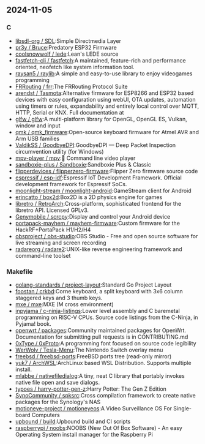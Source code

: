 ## 2024-11-05

### C

* [libsdl-org / SDL](https://github.com/libsdl-org/SDL):Simple Directmedia Layer
* [pr3y / Bruce](https://github.com/pr3y/Bruce):Predatory ESP32 Firmware
* [coolsnowwolf / lede](https://github.com/coolsnowwolf/lede):Lean's LEDE source
* [fastfetch-cli / fastfetch](https://github.com/fastfetch-cli/fastfetch):A maintained, feature-rich and performance oriented, neofetch like system information tool.
* [raysan5 / raylib](https://github.com/raysan5/raylib):A simple and easy-to-use library to enjoy videogames programming
* [FRRouting / frr](https://github.com/FRRouting/frr):The FRRouting Protocol Suite
* [arendst / Tasmota](https://github.com/arendst/Tasmota):Alternative firmware for ESP8266 and ESP32 based devices with easy configuration using webUI, OTA updates, automation using timers or rules, expandability and entirely local control over MQTT, HTTP, Serial or KNX. Full documentation at
* [glfw / glfw](https://github.com/glfw/glfw):A multi-platform library for OpenGL, OpenGL ES, Vulkan, window and input
* [qmk / qmk_firmware](https://github.com/qmk/qmk_firmware):Open-source keyboard firmware for Atmel AVR and Arm USB families
* [ValdikSS / GoodbyeDPI](https://github.com/ValdikSS/GoodbyeDPI):GoodbyeDPI — Deep Packet Inspection circumvention utility (for Windows)
* [mpv-player / mpv](https://github.com/mpv-player/mpv):🎥 Command line video player
* [sandboxie-plus / Sandboxie](https://github.com/sandboxie-plus/Sandboxie):Sandboxie Plus & Classic
* [flipperdevices / flipperzero-firmware](https://github.com/flipperdevices/flipperzero-firmware):Flipper Zero firmware source code
* [espressif / esp-idf](https://github.com/espressif/esp-idf):Espressif IoT Development Framework. Official development framework for Espressif SoCs.
* [moonlight-stream / moonlight-android](https://github.com/moonlight-stream/moonlight-android):GameStream client for Android
* [erincatto / box2d](https://github.com/erincatto/box2d):Box2D is a 2D physics engine for games
* [libretro / RetroArch](https://github.com/libretro/RetroArch):Cross-platform, sophisticated frontend for the libretro API. Licensed GPLv3.
* [Genymobile / scrcpy](https://github.com/Genymobile/scrcpy):Display and control your Android device
* [portapack-mayhem / mayhem-firmware](https://github.com/portapack-mayhem/mayhem-firmware):Custom firmware for the HackRF+PortaPack H1/H2/H4
* [obsproject / obs-studio](https://github.com/obsproject/obs-studio):OBS Studio - Free and open source software for live streaming and screen recording
* [radareorg / radare2](https://github.com/radareorg/radare2):UNIX-like reverse engineering framework and command-line toolset

### Makefile

* [golang-standards / project-layout](https://github.com/golang-standards/project-layout):Standard Go Project Layout
* [foostan / crkbd](https://github.com/foostan/crkbd):Corne keyboard, a split keyboard with 3x6 column staggered keys and 3 thumb keys.
* [mxe / mxe](https://github.com/mxe/mxe):MXE (M cross environment)
* [inpyjama / c-ninja-listings](https://github.com/inpyjama/c-ninja-listings):Lower level assembly and C baremetal programming on RISC-V CPUs. Source code listings from the C-Ninja, in Pyjama! book.
* [openwrt / packages](https://github.com/openwrt/packages):Community maintained packages for OpenWrt. Documentation for submitting pull requests is in CONTRIBUTING.md
* [0xType / 0xProto](https://github.com/0xType/0xProto):A programming font focused on source code legibility
* [WerWolv / Tesla-Menu](https://github.com/WerWolv/Tesla-Menu):The Nintendo Switch overlay menu
* [freebsd / freebsd-ports](https://github.com/freebsd/freebsd-ports):FreeBSD ports tree (read-only mirror)
* [yuk7 / ArchWSL](https://github.com/yuk7/ArchWSL):ArchLinux based WSL Distribution. Supports multiple install.
* [mlabbe / nativefiledialog](https://github.com/mlabbe/nativefiledialog):A tiny, neat C library that portably invokes native file open and save dialogs.
* [typoes / harry-potter-gen-z](https://github.com/typoes/harry-potter-gen-z):Harry Potter: The Gen Z Edition
* [SynoCommunity / spksrc](https://github.com/SynoCommunity/spksrc):Cross compilation framework to create native packages for the Synology's NAS
* [motioneye-project / motioneyeos](https://github.com/motioneye-project/motioneyeos):A Video Surveillance OS For Single-board Computers
* [upbound / build](https://github.com/upbound/build):Upbound build and CI scripts
* [raspberrypi / noobs](https://github.com/raspberrypi/noobs):NOOBS (New Out Of Box Software) - An easy Operating System install manager for the Raspberry Pi

